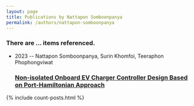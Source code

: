 ```yaml
---
layout: page
title: Publications by Nattapon Somboonpanya
permalink: /authors/nattapon-somboonpanya
---
```


<h3 id="number-posts">There are ... items referenced.</h3>
<ul class="post-list">
<li><span class='post-meta'>2023 -- Nattapon Somboonpanya, Surin Khomfoi, Teeraphon Phophongviwat</span><h3><a class='post-link' href="{{ site.baseurl }}/non-isolated-onboard-ev-charger-controller-design-based-on-port-hamiltonian-approach">Non-isolated Onboard EV Charger Controller Design Based on Port-Hamiltonian Approach</a></h3></li>

</ul>
{% include count-posts.html %}
